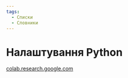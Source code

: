 ```yaml
---
tags:
  - Списки
  - Словники
---
```


# Налаштування Python

[colab.research.google.com](https://colab.research.google.com/drive/1TQUhZjnTqDIN32tg8aBN0rKMGUHbhRyk)